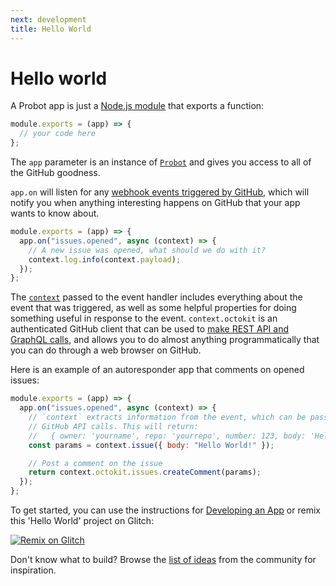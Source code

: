 ```yaml
---
next: development
title: Hello World
---
```


# Hello world

A Probot app is just a [Node.js module](https://nodejs.org/api/modules.html) that exports a function:

```js
module.exports = (app) => {
  // your code here
};
```

The `app` parameter is an instance of [`Probot`](https://probot.github.io/api/latest/classes/probot.Probot.html) and gives you access to all of the GitHub goodness.

`app.on` will listen for any [webhook events triggered by GitHub](/docs/webhooks/), which will notify you when anything interesting happens on GitHub that your app wants to know about.

```js
module.exports = (app) => {
  app.on("issues.opened", async (context) => {
    // A new issue was opened, what should we do with it?
    context.log.info(context.payload);
  });
};
```

The [`context`](https://probot.github.io/api/latest/classes/context.Context.html) passed to the event handler includes everything about the event that was triggered, as well as some helpful properties for doing something useful in response to the event. `context.octokit` is an authenticated GitHub client that can be used to [make REST API and GraphQL calls](/docs/github-api.md), and allows you to do almost anything programmatically that you can do through a web browser on GitHub.

Here is an example of an autoresponder app that comments on opened issues:

```js
module.exports = (app) => {
  app.on("issues.opened", async (context) => {
    // `context` extracts information from the event, which can be passed to
    // GitHub API calls. This will return:
    //   { owner: 'yourname', repo: 'yourrepo', number: 123, body: 'Hello World !}
    const params = context.issue({ body: "Hello World!" });

    // Post a comment on the issue
    return context.octokit.issues.createComment(params);
  });
};
```

To get started, you can use the instructions for [Developing an App](/docs/development/) or remix this 'Hello World' project on Glitch:

[![Remix on Glitch](https://cdn.glitch.com/2703baf2-b643-4da7-ab91-7ee2a2d00b5b%2Fremix-button.svg)](https://glitch.com/edit/#!/remix/probot-hello-world)

Don't know what to build? Browse the [list of ideas](https://github.com/probot/ideas/issues) from the community for inspiration.
